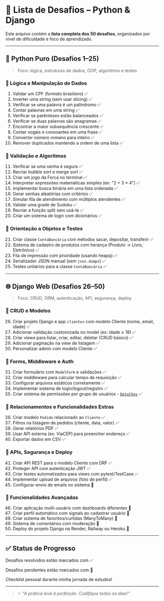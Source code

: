 # 🧩 Lista de Desafios – Python & Django

Este arquivo contém a **lista completa dos 50 desafios**, organizados por nível de dificuldade e foco de aprendizado.

---

## 🐍 Python Puro (Desafios 1–25)

> Foco: lógica, estruturas de dados, OOP, algoritmos e testes

### 🔸 Lógica e Manipulação de Dados

1. Validar um CPF (formato brasileiro) ✅
2. Inverter uma string (sem usar slicing) ✅
3. Verificar se uma palavra é um palíndromo ✅
4. Contar palavras em uma string ✅
5. Verificar se parênteses estão balanceados ✅
6. Verificar se duas palavras são anagramas ✅
7. Encontrar a maior subsequência crescente ✅
8. Contar vogais e consoantes em uma frase ✅
9. Converter número romano para inteiro ✅
10. Remover duplicados mantendo a ordem de uma lista ✅

### 🔸 Validação e Algoritmos

11. Verificar se uma senha é segura ✅
12. Recriar bubble sort e merge sort ✅
13. Criar um jogo da Forca no terminal ✅
14. Interpretar expressões matemáticas simples (ex: "2 + 3 * 4") ✅
15. Implementar busca binária em uma lista ordenada ✅
16. Gerar senhas aleatórias com critérios ✅
17. Simular fila de atendimento com múltiplos atendentes ✅
18. Validar uma grade de Sudoku ✅
19. Recriar a função split sem usá-la ✅
20. Criar um sistema de login com dicionários ✅

### 🔸 Orientação a Objetos e Testes

21. Criar classe `ContaBancária` com métodos sacar, depositar, transferir ✅
22. Sistema de cadastro de produtos com herança (Produto → Livro, Eletrônico) ✅
23. Fila de impressão com prioridade (usando heapq) ✅
24. Serializador JSON manual (sem `json.dumps`) ✅
25. Testes unitários para a classe `ContaBancária` ✅

---

## 🌐 Django Web (Desafios 26–50)

> Foco: CRUD, ORM, autenticação, API, segurança, deploy

### 🔸 CRUD e Modelos

26. Criar projeto Django e app `clientes` com modelo Cliente (nome, email, idade) ✅
27. Adicionar validação customizada no model (ex: idade ≥ 18) ✅
28. Criar views para listar, criar, editar, deletar (CRUD básico) ✅
29. Adicionar paginação na view de listagem ✅
30. Personalizar admin com modelo Cliente ✅

### 🔸 Forms, Middleware e Auth

31. Criar formulário com `ModelForm` e validações ✅
32. Criar middleware para calcular tempo de requisição ✅
33. Configurar arquivos estáticos corretamente ✅
34. Implementar sistema de login/logout/registro ✅
35. Criar sistema de permissões por grupo de usuários - [`Detalhes`](35_Challenge.md) ✅

### 🔸 Relacionamentos e Funcionalidades Extras

36. Criar modelo `Pedido` relacionado ao `Cliente` ✅
37. Filtros na listagem de pedidos (cliente, data, valor) ✅
38. Gerar relatórios PDF ✅
39. Usar API externa (ex: ViaCEP) para preencher endereço ✅
40. Exportar dados em CSV ✅

### 🔸 APIs, Segurança e Deploy

41. Criar API REST para o modelo Cliente com DRF ✅
42. Proteger API com autenticação JWT ✅
43. Criar testes automatizados para views com pytest/TestCase ✅
44. Implementar upload de arquivos (foto de perfil) ✅
45. Configurar envio de emails no sistema 🔲

### 🔸 Funcionalidades Avançadas

46. Criar aplicação multi-usuário com dashboards diferentes 🔲
47. Criar perfil automático com signals ao cadastrar usuário 🔲
48. Criar sistema de favoritos/curtidas (ManyToMany) 🔲
49. Sistema de comentários com moderação 🔲
50. Deploy do projeto Django na Render, Railway ou Heroku 🔲

---

## ✅ Status de Progresso

Desafios resolvidos estão marcados com ✅

Desafios pendentes estão marcados com 🔲

Checklist pessoal durante minha jornada de estudos!

---

> ✨ *"A prática leva à perfeição. Codifique todos os dias!"*
